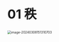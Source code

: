 # 01 秩

<img src="https://cvp.oss-cn-shanghai.aliyuncs.com/picgo/202403081513270.png" alt="image-20240308151310703" style="zoom:50%;" />